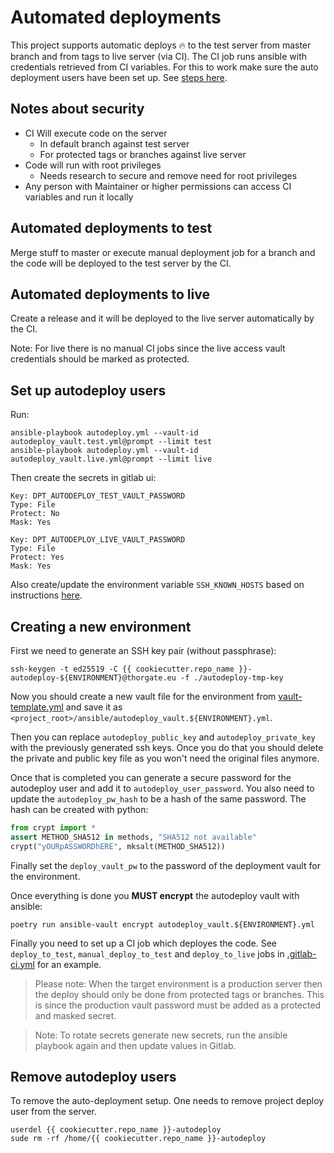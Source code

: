 # Automated deployments

This project supports automatic deploys :fire: to the test server from master branch and from tags to live server (via CI). The CI
job runs ansible with credentials retrieved from CI variables. For this to work make sure the auto deployment users have
been set up. See [steps here](#set-up-autodeploy-users).

## Notes about security

- CI Will execute code on the server
  - In default branch against test server 
  - For protected tags or branches against live server 
- Code will run with root privileges
    - Needs research to secure and remove need for root privileges 
- Any person with Maintainer or higher permissions can access CI variables and run it locally

## Automated deployments to test

Merge stuff to master or execute manual deployment job for a branch and the code will be deployed to the test server
by the CI.

## Automated deployments to live

Create a release and it will be deployed to the live server automatically by the CI.

Note: For live there is no manual CI jobs since the live access vault credentials should be marked as protected.

## Set up autodeploy users

Run:

```
ansible-playbook autodeploy.yml --vault-id autodeploy_vault.test.yml@prompt --limit test
ansible-playbook autodeploy.yml --vault-id autodeploy_vault.live.yml@prompt --limit live
```

Then create the secrets in gitlab ui:

```
Key: DPT_AUTODEPLOY_TEST_VAULT_PASSWORD
Type: File
Protect: No
Mask: Yes
```

```
Key: DPT_AUTODEPLOY_LIVE_VAULT_PASSWORD
Type: File
Protect: Yes
Mask: Yes
```

Also create/update the environment variable `SSH_KNOWN_HOSTS` based on instructions [here](https://docs.gitlab.com/ee/ci/ssh_keys/#verifying-the-ssh-host-keys).

## Creating a new environment

First we need to generate an SSH key pair (without passphrase):

```shell script
ssh-keygen -t ed25519 -C {{ cookiecutter.repo_name }}-autodeploy-${ENVIRONMENT}@thorgate.eu -f ./autodeploy-tmp-key
```

Now you should create a new vault file for the environment from [vault-template.yml](./vault-template.yml)
and save it as `<project_root>/ansible/autodeploy_vault.${ENVIRONMENT}.yml`.

Then you can replace `autodeploy_public_key` and `autodeploy_private_key` with the previously generated
ssh keys. Once you do that you should delete the private and public key file as you won't need the original
files anymore.

Once that is completed you can generate a secure password for the autodeploy user and
add it to `autodeploy_user_password`. You also need to update the `autodeploy_pw_hash` to be a hash
of the same password. The hash can be created with python:

```python
from crypt import *
assert METHOD_SHA512 in methods, "SHA512 not available"
crypt("yOURpASSWORDhERE", mksalt(METHOD_SHA512))
```

Finally set the `deploy_vault_pw` to the password of the deployment vault for the environment.

Once everything is done you **MUST encrypt** the autodeploy vault with ansible:

```shell script
poetry run ansible-vault encrypt autodeploy_vault.${ENVIRONMENT}.yml
```

Finally you need to set up a CI job which deployes the code. See `deploy_to_test`, `manual_deploy_to_test`
and `deploy_to_live` jobs in [.gitlab-ci.yml](../../../.gitlab-ci.yml) for an example.

> Please note: When the target environment is a production server then the deploy should only
>  be done from protected tags or branches. This is since the production vault password must be
>  added as a protected and masked secret.

> Note: To rotate secrets generate new secrets, run the ansible playbook again and then update values in Gitlab.


## Remove autodeploy users

To remove the auto-deployment setup. One needs to remove project deploy user from the server.

```shell
userdel {{ cookiecutter.repo_name }}-autodeploy
sude rm -rf /home/{{ cookiecutter.repo_name }}-autodeploy
```
